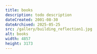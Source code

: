 ```yaml
---
title: books
description: todo description
dateCreated: 2001-08-30
dateArchived: 2025-05-25
src: /gallery/building_reflection1.jpg
alt: books
width: 4857
height: 3173
---
```

